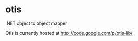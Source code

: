 otis
====

.NET object to object mapper

Otis is currently hosted at http://code.google.com/p/otis-lib/
